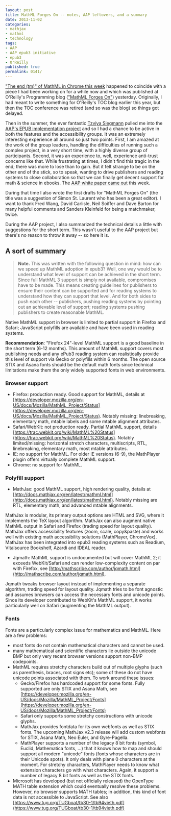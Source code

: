 ```yaml
---
layout: post
title: MathML Forges On -- notes, AAP leftovers, and a summary
date: 2013-11-02
categories:
- mathjax
- mathml
- technology
tags:
- AAP
- AAP epub3 initiative
- epub3
- O'Reilly
published: true
permalink: 0141/
---
```


["The end (tm)" of MathML in Chrome this week](/0140/) happened to coincide with a piece I had been working on for a while now and which was published at O'Reilly's Programming blog (["MathML Forges On"](http://programming.oreilly.com/2013/11/mathml-forges-on.html)) yesterday. Originally, I had meant to write something for O'Reilly's TOC blog earlier this year, but then the TOC conference was retired (and so was the blog) so things got delayed.

Then in the summer, the ever fantastic [Tzviya Siegmann](https://twitter.com/tzviyasiegman) pulled me into the [AAP's EPUB implementation project](http://publishers.org/epub3implementationproject/) and so I had a chance to be active in both the features and the accessibility groups. It was an extremely interesting experience all around so just two points. First, I am amazed at the work of the group leaders, handling the difficulties of running such a complex project, in a very short time, with a highly diverse group of participants. Second, it was an experience to, well, experience anti-trust concerns like that. While frustrating at times, I didn't find this tragic in the end; there was more to lose than to gain. But it felt strange to be on the other end of the stick, so to speak, wanting to drive publishers and reading systems to close collaboration so that we can finally get decent support for math & science in ebooks. The [AAP white paper came out](http://publishers.org/press/117/) this week.

During that time I also wrote the first drafts for "MathML Forges On" (the title was a suggestion of Simon St. Laurent who has been a great editor). I want to thank Fred Wang, David Carlisle, Neil Soiffer and Dave Barton for many helpful comments and Sanders Kleinfeld for being a matchmaker, twice.

During the AAP project, I also summarized the technical details a little with suggestions for the short term. This wasn't useful to the AAP project but there's no reason to throw it away -- so here it is.

## A sort of summary

> **Note.** This was written with the following question in mind: how can we speed up MathML adoption in epub3? Well, one way would be to understand what level of support can be achieved in the short term. Since full MathML 3 support is simply not available, compromises have to be made. This means creating guidelines for publishers to ensure their content can be supported and for reading systems to understand how they can support that level. And for both sides to push each other -- publishers, pushing reading systems by pointing out an achievable level of support; reading systems pushing publishers to create reasonable MathML.

Native MathML support in browser is limited to partial support in Firefox and Safari; JavaScript polyfills are available and have been used in reading systems.

**Recommendation**: "Firefox 24"-level MathML support is a good baseline in the short term (6-12 months). This amount of MathML support covers most publishing needs and any ePub3 reading system can realistically provide this level of support via Gecko or polyfills within 6 months. The open source STIX and Asana fonts should be the default math fonts since technical limitations make them the only widely supported fonts in web environments.

### Browser support

*   Firefox: production ready. Good support for MathML, details at [https://developer.mozilla.org/en-US/docs/Mozilla/MathML_Project/Status](https://developer.mozilla.org/en-US/docs/Mozilla/MathML_Project/Status). Notably missing: linebreaking, elementary math, mtable labels and some mtable alignment attributes.
*   Safari/WebKit: not production ready. Partial MathML support, details [https://trac.webkit.org/wiki/MathML%20Status](https://trac.webkit.org/wiki/MathML%20Status). Notably limited/missing: horizontal stretch characters, multiscripts, RTL, linebreaking, elementary math, most mtable attributes.
*   IE: no support for MathML. For older IE versions (6-9), the MathPlayer plugin offers virtually complete MathML support.
*   Chrome: no support for MathML.

### Polyfill support

*   MathJax: good MathML support, high rendering quality, details at [http://docs.mathjax.org/en/latest/mathml.html](http://docs.mathjax.org/en/latest/mathml.html). Notably missing are RTL, elementary math, and advanced mtable alignments.

MathJax is modular, its primary output options are HTML and SVG, where it implements the TeX layout algorithm. MathJax can also augment native MathML output in Safari and Firefox (trading speed for layout quality). MathJax offers accessibility features (zoom, scale, copy&paste) and works well with existing math accessibility solutions (MathPlayer, ChromeVox). MathJax has been integrated into epub3 reading systems such as Readium, Vitalsource Bookshelf, Azardi and IDEAL reader.

*   Jqmath: MathML support is undocumented but will cover MathML 2; it exceeds WebKit/Safari and can render low-complexity content on par with Firefox, see [http://mathscribe.com/author/jqmath.html](http://mathscribe.com/author/jqmath.html).

Jqmath tweaks browser layout instead of implementing a separate algorithm, trading speed for layout quality. Jqmath tries to be font agnostic and assumes browsers can access the necessary fonts and unicode points. Since its developer contributed to WebKit's MathML support, it works particularly well on Safari (augmenting the MathML output).

### Fonts

Fonts are a particularly complex issue for mathematics and MathML. Here are a few problems:

*   most fonts do not contain mathematical characters and cannot be used.
*   many mathematical and scientific characters lie outside the unicode BMP but only very recent browser versions support non-BMP codepoints.
*   MathML requires stretchy characters build out of multiple glyphs (such as parenthesis, braces, root signs etc); some of these do not have unicode points associated with them. To work around these issues:
    *   Gecko/Firefox has hardcoded support for some fonts. Fully supported are only STIX and Asana Math, see [https://developer.mozilla.org/en-US/docs/Mozilla/MathML_Project/Fonts](https://developer.mozilla.org/en-US/docs/Mozilla/MathML_Project/Fonts)
    *   Safari only supports some stretchy constructions with unicode glyphs.
    *   MathJax provides fontdata for its own webfonts as well as STIX fonts. The upcoming MathJax v2.3 release will add custom webfonts for STIX, Asana Math, Neo Euler, and Gyre-Pagella.
    *   MathPlayer supports a number of the legacy 8 bit fonts (symbol, Euclid, Mathematica fonts, ...) that it knows how to map and should support all modern "unicode" fonts (fonts whose characters are in their Unicode spots). It only deals with plane 0 characters at the moment. For stretchy characters, MathPlayer needs to know what extension characters go with what characters. Again, it support a number of legacy 8 bit fonts as well as the STIX fonts.
*   Microsoft has developed (but not officially released) the OpenType MATH table extension which could eventually resolve these problems. However, no browser supports MATH tables; in addition, this kind of font data is not accessible to JavaScript. See also [https://www.tug.org/TUGboat/tb30-1/tb94vieth.pdf](https://www.tug.org/TUGboat/tb30-1/tb94vieth.pdf)
